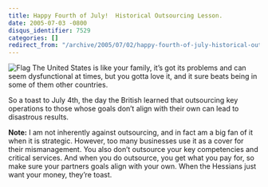 ```yaml
---
title: Happy Fourth of July!  Historical Outsourcing Lesson.
date: 2005-07-03 -0800
disqus_identifier: 7529
categories: []
redirect_from: "/archive/2005/07/02/happy-fourth-of-july-historical-outsourcing-lesson.aspx/"
---
```


![Flag](https://haacked.com/images/UsFlag.jpg) The United States is like
your family, it’s got its problems and can seem dysfunctional at times,
but you gotta love it, and it sure beats being in some of them other
countries.

So a toast to July 4th, the day the British learned that outsourcing key
operations to those whose goals don’t align with their own can lead to
disastrous results.

**Note:** I am not inherently against outsourcing, and in fact am a big
fan of it when it is strategic. However, too many businesses use it as a
cover for their mismanagement. You also don’t outsource your key
competencies and critical services. And when you do outsource, you get
what you pay for, so make sure your partners goals align with your own.
When the Hessians just want your money, they’re toast.

